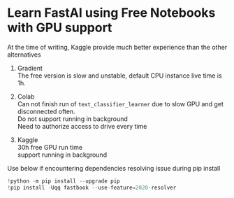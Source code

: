# Learn FastAI using Free Notebooks with GPU support

At the time of writing, Kaggle provide much better experience than the other alternatives

1. Gradient  
The free version is slow and unstable, default CPU instance live time is 1h.

2. Colab  
Can not finish run of `text_classifier_learner` due to slow GPU and get disconnected often.  
Do not support running in background  
Need to authorize access to drive every time  

3. Kaggle  
30h free GPU run time  
support running in background  


Use below if encountering dependencies resolving issue during pip install

```python
!python -m pip install --upgrade pip
!pip install -Uqq fastbook --use-feature=2020-resolver
```
